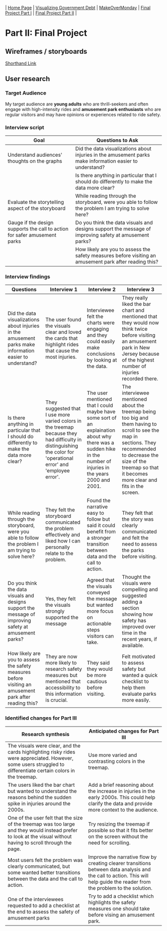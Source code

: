 | [Home Page](https://maitri-surti.github.io/maitri-surti-portfolio/) | [Visualizing Government Debt](https://maitri-surti.github.io/maitri-surti-portfolio/dataviz2) | [MakeOverMonday](https://maitri-surti.github.io/maitri-surti-portfolio/makeOverMonday) | [Final Project Part I](https://maitri-surti.github.io/maitri-surti-portfolio/final_project_MaitriSurti) | [Final Project Part II](https://maitri-surti.github.io/maitri-surti-portfolio/final_project_part2_MaitriSurti) |

# Part II: Final Project

## Wireframes / storyboards
[Shorthand Link](https://preview.shorthand.com/0IDLlkc0gsXE7KYi)

## User research 

### Target Audience
My target audience are **young adults** who are thrill-seekers and often engage with high-intensity rides and **amusement park enthusiasts** who are regular visitors and may have opinions or experiences related to ride safety. 

### Interview script
| Goal | Questions to Ask |
|------|------------------|
|Understand audiences' thoughts on the graphs|Did the data visualizations about injuries in the amusement parks make information easier to understand?|
||Is there anything in particular that I should do differently to make the data more clear?|
|Evaluate the storytelling aspect of the storyboard|While reading through the storyboard, were you able to follow the problem I am trying to solve here?|
|Gauge if the design supports the call to action for safer amusement parks|Do you think the data visuals and designs support the message of improving safety at amusement parks?|
||How likely are you to assess the safety measures before visiting an amusement park after reading this?|

### Interview findings
| Questions               | Interview 1 | Interview 2 | Interview 3 |
|-------------------------|--------------------------------|-------------|-------------|
| Did the data visualizations about injuries in the amusement parks make information easier to understand? |The user found the visuals clear and loved the cards that highlight rides that cause the most injuries.|Interviewee felt the charts were engaging and they could easily make conclusions by looking at the data.|They really liked the bar chart and mentioned that they would now think twice before visiting an amusement park in New Jersey because of the highest number of injuries recorded there.|
|Is there anything in particular that I should do differently to make the data more clear?|They suggested that I use more varied colors in the treemap because they had difficulty in distinguishing the color for 'operational error' and 'employee error'.|The user mentioned that I could maybe have some sort of an explaination about why there was a sudden hike in the number of injuries in the years 2000 and 2001.|The interviewee mentioned about the treemap being too big and them having to scroll to see the map in sections. They recommended to decrease the size of the treemap so that it becomes more clear and fits in the screen.|
|While reading through the storyboard, were you able to follow the problem I am trying to solve here?|They felt the storyboard communicated the problem effectively and liked how I can personally relate to the problem.|Found the narrative easy to follow but said it could benefit from a stronger transition between data and the call to action.|They felt that the story was clearly communicated and felt the need to assess the parks before visiting.|
|Do you think the data visuals and designs support the message of improving safety at amusement parks?|Yes, they felt the visuals strongly supported the message|Agreed that the visuals conveyed the message but wanted more focus on actionable steps visitors can take.|Thought the visuals were compelling and suggested adding a section showing how safety has improved over time in the recent years, if available.|
|How likely are you to assess the safety measures before visiting an amusement park after reading this?|They are now more likely to research safety measures but mentioned that accessibility to this information is crucial.|They said they would be more cautious before visiting.|Felt motivated to assess safety but wanted a quick checklist to help them evaluate parks more easily.|

### Identified changes for Part III
| Research synthesis                       | Anticipated changes for Part III                                                |
|------------------------------------------|---------------------------------------------------------------------------------|
|The visuals were clear, and the cards highlighting risky rides were appreciated. However, some users struggled to differentiate certain colors in the treemap.|Use more varied and contrasting colors in the treemap.|
|The users liked the bar chart but wanted to understand the reasons behind the sudden spike in injuries around the 2000s.|Add a brief reasoning about the increase in injuries in the early 2000s. This could help clarify the data and provide more context to the audience.|
|One of the user felt that the size of the treemap was too large and they would instead prefer to look at the visual without having to scroll through the page.|Try resizing the treemap if possible so that it fits better on the screen without the need for scrolling.|
|Most users felt the problem was clearly communicated, but some wanted better transitions between the data and the call to action.|Improve the narrative flow by creating clearer transitions between data analysis and the call to action. This will help guide the reader from the problem to the solution.|
|One of the interviewees requested to add a checklist at the end to assess the safety of amusement parks|Try to add a checklist which highlights the safety measures one should take before vising an amusement park.|
